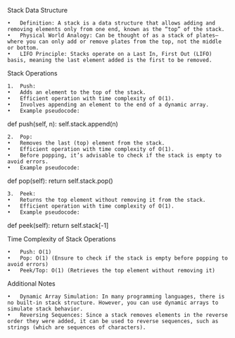 Stack Data Structure

    •	Definition: A stack is a data structure that allows adding and removing elements only from one end, known as the “top” of the stack.
    •	Physical World Analogy: Can be thought of as a stack of plates—where you can only add or remove plates from the top, not the middle or bottom.
    •	LIFO Principle: Stacks operate on a Last In, First Out (LIFO) basis, meaning the last element added is the first to be removed.

Stack Operations

    1.	Push:
    •	Adds an element to the top of the stack.
    •	Efficient operation with time complexity of O(1).
    •	Involves appending an element to the end of a dynamic array.
    •	Example pseudocode:

def push(self, n):
self.stack.append(n)

    2.	Pop:
    •	Removes the last (top) element from the stack.
    •	Efficient operation with time complexity of O(1).
    •	Before popping, it’s advisable to check if the stack is empty to avoid errors.
    •	Example pseudocode:

def pop(self):
return self.stack.pop()

    3.	Peek:
    •	Returns the top element without removing it from the stack.
    •	Efficient operation with time complexity of O(1).
    •	Example pseudocode:

def peek(self):
return self.stack[-1]

Time Complexity of Stack Operations

    •	Push: O(1)
    •	Pop: O(1) (Ensure to check if the stack is empty before popping to avoid errors)
    •	Peek/Top: O(1) (Retrieves the top element without removing it)

Additional Notes

    •	Dynamic Array Simulation: In many programming languages, there is no built-in stack structure. However, you can use dynamic arrays to simulate stack behavior.
    •	Reversing Sequences: Since a stack removes elements in the reverse order they were added, it can be used to reverse sequences, such as strings (which are sequences of characters).
